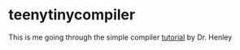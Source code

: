 # teenytinycompiler

This is me going through the simple compiler [tutorial](http://web.eecs.utk.edu/~azh/blog/teenytinycompiler1.html) by Dr. Henley
